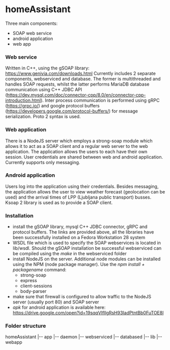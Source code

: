 # homeAssistant

Three main components:
 - SOAP web service
 - android application
 - web app

### Web service
Written in C++, using the gSOAP library: https://www.genivia.com/downloads.html
Currently includes 2 separate components, webserviced and database. The former is multithreaded and handles SOAP requests, whilst the latter performs MariaDB database communication using C++ JDBC API (https://dev.mysql.com/doc/connector-cpp/8.0/en/connector-cpp-introduction.html). Inter process communication is performed using gRPC (https://grpc.io/) and google protocol buffers (https://developers.google.com/protocol-buffers/) for message serialization. Proto 2 syntax is used.

### Web application
There is a NodeJS server which employs a strong-soap module which allows it to act as a SOAP client and a regular web server to the web application. The application allows the users to each have their own session. User credentials are shared between web and android application. Currently supports only messaging.

### Android application
Users log into the application using their credentials. Besides messaging, the application allows the user to view weather forecast (geolocation can be used) and the arrival times of LPP (Ljubljana public transport) busses. Ksoap 2 library is used as to provide a SOAP client.

### Installation
- install the gSOAP library, mysql C++ JDBC connector, gRPC and protocol buffers. The links are provided above, all the libraries have been successfully installed on a Fedora Workstation 28 system
- WSDL file which is used to specify the SOAP webservices is located in lib/wsdl. Should the gSOAP installation be successful webserviced can be compiled using the *make* in the webserviced folder
- install NodeJS on the server. Additional node modules can be installed using the NPM (node package manager). Use the *npm install + packagename* command:
  - strong-soap
  - express
  - client-sessions
  - body-parser
 - make sure that firewall is configured to allow traffic to the NodeJS server (usually port 80) and SOAP server
 - *apk* for android application is available here:  https://drive.google.com/open?id=19sqqVIfllgRsH93IadPtntBb0FuTOE8l

### Folder structure
homeAssistant
 |-- app
 |-- daemon
      |-- webserviced
      |-- databased
 |-- lib
 |-- webapp
